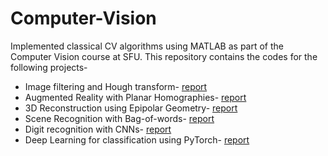 # Computer-Vision

Implemented classical CV algorithms using MATLAB as part of the Computer Vision course at SFU. This repository contains the codes for the following projects-

- Image filtering and Hough transform- [report](https://drive.google.com/file/d/1QqBbcHZGs7zhz3CrfCdCA7E6ke2NNC-c/view?usp=sharing)
- Augmented Reality with Planar Homographies- [report](https://drive.google.com/file/d/1POFBY6csVD-wH50DchUtKc9osTg88mi7/view?usp=sharing)
- 3D Reconstruction using Epipolar Geometry- [report](https://drive.google.com/file/d/14iWxOScMjv6fytLMJf0EIxeAEmpNqUw8/view?usp=sharing)
- Scene Recognition with Bag-of-words- [report](https://drive.google.com/file/d/1jwMwBisRtRHLaTnJ71643oe64Ry6ClwY/view?usp=sharing)
- Digit recognition with CNNs- [report](https://drive.google.com/file/d/11J6dcnmar9iGS2oEoaYRAQjtWC0uYGkL/view?usp=sharing)
- Deep Learning for classification using PyTorch- [report](https://drive.google.com/file/d/1KWCkbbIlSX5sP4CqbdrhWmagVI6iYlDo/view?usp=sharing)

